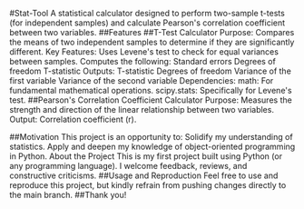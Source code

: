 #Stat-Tool
A statistical calculator designed to perform two-sample t-tests (for independent samples) and calculate Pearson's correlation coefficient between two variables.
##Features
    ##T-Test Calculator
        Purpose: Compares the means of two independent samples to determine if they are significantly different.
        Key Features:
            Uses Levene's test to check for equal variances between samples.
        Computes the following:
            Standard errors
            Degrees of freedom
            T-statistic
        Outputs:
            T-statistic
            Degrees of freedom
            Variance of the first variable
            Variance of the second variable
        Dependencies:
            math: For fundamental mathematical operations.
            scipy.stats: Specifically for Levene's test.
        ##Pearson's Correlation Coefficient Calculator
            Purpose: Measures the strength and direction of the linear relationship between two variables.
            Output: Correlation coefficient (r).

##Motivation
    This project is an opportunity to:
    Solidify my understanding of statistics.
    Apply and deepen my knowledge of object-oriented programming in Python.
    About the Project
    This is my first project built using Python (or any programming language). I welcome feedback, reviews, and constructive criticisms.
##Usage and Reproduction
    Feel free to use and reproduce this project, but kindly refrain from pushing changes directly to the main branch.
##Thank you!